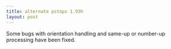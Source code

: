 ```yaml
---
title: alternate pstops 1.93h
layout: post
---
```


Some bugs with orientation handling and same-up or number-up processing have been fixed.
